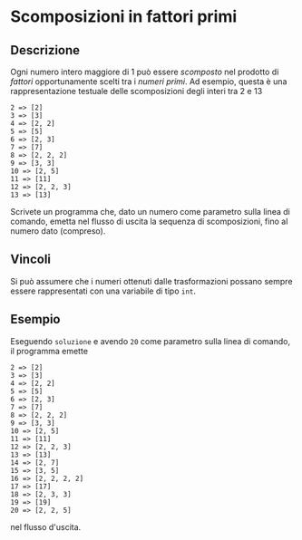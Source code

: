 Scomposizioni in fattori primi
==============================

Descrizione
-----------

Ogni numero intero maggiore di 1 può essere *scomposto* nel prodotto di
*fattori* opportunamente scelti tra i *numeri primi*. Ad esempio, questa è una
rappresentazione testuale delle scomposizioni degli interi tra 2 e 13

    2 => [2]
    3 => [3]
    4 => [2, 2]
    5 => [5]
    6 => [2, 3]
    7 => [7]
    8 => [2, 2, 2]
    9 => [3, 3]
    10 => [2, 5]
    11 => [11]
    12 => [2, 2, 3]
    13 => [13]

Scrivete un programma che, dato un numero come parametro sulla linea di comando,
emetta nel flusso di uscita la sequenza di scomposizioni, fino al numero dato
(compreso).


Vincoli
-------

Si può assumere che i numeri ottenuti dalle trasformazioni possano sempre essere
rappresentati con una variabile di tipo `int`.


Esempio
-------

Eseguendo `soluzione` e avendo `20` come parametro sulla linea di comando, il
programma emette

    2 => [2]
    3 => [3]
    4 => [2, 2]
    5 => [5]
    6 => [2, 3]
    7 => [7]
    8 => [2, 2, 2]
    9 => [3, 3]
    10 => [2, 5]
    11 => [11]
    12 => [2, 2, 3]
    13 => [13]
    14 => [2, 7]
    15 => [3, 5]
    16 => [2, 2, 2, 2]
    17 => [17]
    18 => [2, 3, 3]
    19 => [19]
    20 => [2, 2, 5]

nel flusso d'uscita.